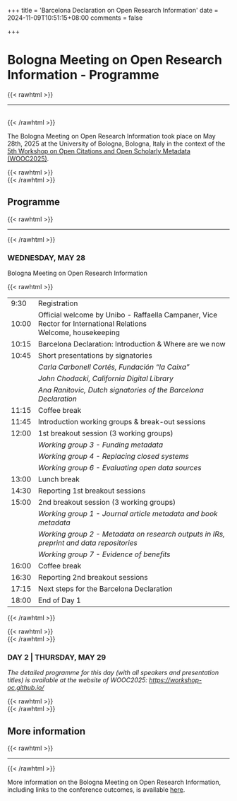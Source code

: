 +++
title = 'Barcelona Declaration on Open Research Information'
date = 2024-11-09T10:51:15+08:00
comments = false

+++

# Bologna Meeting on Open Research Information - Programme
{{< rawhtml >}}
<hr class="small">
</br>
{{< /rawhtml >}}


The Bologna Meeting on Open Research Information took place on May 28th, 2025 at the University of Bologna, Bologna, Italy in the context of the [5th Workshop on Open Citations and Open Scholarly Metadata (WOOC2025)](https://workshop-oc.github.io/).



{{< rawhtml >}}
</br>
{{< /rawhtml >}}
## Programme
{{< rawhtml >}}
<hr class="small">
{{< /rawhtml >}}

### WEDNESDAY, MAY 28
Bologna Meeting on Open Research Information   

{{< rawhtml >}}
                  <table>
                    <tr>
                    <td>9:30</td>
                    <td>Registration</td></tr>
                    <tr>
                    <td>10:00</td>
                    <td> Official welcome by Unibo - Raffaella Campaner, Vice Rector for International Relations<br>Welcome, housekeeping</td>
                    </tr>
                    <tr>
                    <td>10:15</td>
                    <td>Barcelona Declaration: Introduction & Where are we now</td>
                    </tr>
                    <tr>
                    <td>10:45</td>
                    <td>Short presentations by signatories</td>
                    </tr>
                    <tr>
                    <td></td>
                    <td><em>Carla Carbonell Cortés, Fundación “la Caixa”</em></td>
                    </tr>
                    <tr>
                    <td></td>
                     <td><em>John Chodacki, California Digital Library</em></td>
                    </tr>
                    <tr>
                    <td></td>
                     <td><em>Ana Ranitovic, Dutch signatories of the Barcelona Declaration</em></td>
                    </tr>
                    <tr><td >11:15</td>
                    <td>Coffee break</td>
                    </tr>
                    <tr>
                    <td >11:45</td>
                    <td>Introduction working groups & break-out sessions</td>
                    <tr>
                    <tr>
                    <td >12:00</td>
                    <td>1st breakout session (3 working groups)</td>
                    </tr>
                    <tr>
                    <td></td>
                    <td><em>Working group 3 - Funding metadata </em></td>
                    </tr>
                    <tr>
                    <td></td>
                     <td><em>Working group 4 - Replacing closed systems</em></td>
                    </tr>
                    <tr>
                    <td></td>
                     <td><em>Working group 6 - Evaluating open data sources</em></td>
                    </tr>
                    <tr >
                    <td class="p-time">13:00</td>
                    <td>Lunch break</td></tr>
                    <tr>
                    <td >14:30</td>
                    <td>Reporting 1st breakout sessions</td>
                    </tr>
                    <tr><td>15:00</td><td>2nd breakout session (3 working groups)</td></tr>
                     <tr>
                    <td></td>
                    <td><em>Working group 1 - Journal article metadata and book metadata </em></td>
                    </tr>
                    <tr>
                    <td></td>
                     <td><em>Working group 2 - Metadata on research outputs in IRs, preprint and data repositories
</em></td>
                    </tr>
                    <tr>
                    <td></td>
                     <td><em>Working group 7 - Evidence of benefits</em></td>
                    </tr>
                    <tr ><td >16:00</td><td>Coffee break</td></tr>
                    <tr><td >16:30</td><td>Reporting 2nd breakout sessions</td></tr>
                    <tr><td >17:15</td><td>Next steps for the Barcelona Declaration</td></tr>
                    <tr><td >18:00</td><td>End of Day 1</td></tr>
                  </table>
              
{{< /rawhtml >}}
  
{{< rawhtml >}}
</br>
{{< /rawhtml >}}  
### DAY 2 | THURSDAY, MAY 29

*The detailed programme for this day (with all speakers and presentation titles) is available at the website of WOOC2025: https://workshop-oc.github.io/*




{{< rawhtml >}}
</br>
{{< /rawhtml >}}
## More information
{{< rawhtml >}}
<hr class="small">
{{< /rawhtml >}}

More information on the Bologna Meeting on Open Research Information, including links to the conference outcomes, is available [here](/conference_2025_bologna). 

